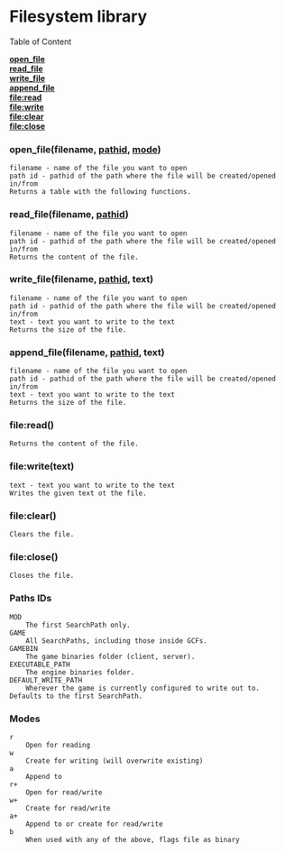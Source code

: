 # Filesystem library

Table of Content

[**open_file**](https://github.com/Aviarita/filesystem/blob/master/README.md#open_filefilename-pathid-mode)<br>
[**read_file**](https://github.com/Aviarita/filesystem/blob/master/README.md#read_filefilename-pathid)<br>
[**write_file**](https://github.com/Aviarita/filesystem/blob/master/README.md#write_filefilename-pathid-text)<br>
[**append_file**](https://github.com/Aviarita/filesystem/blob/master/README.md#append_filefilename-pathid-text)<br>
[**file:read**](https://github.com/Aviarita/filesystem/blob/master/README.md#fileread)<br>
[**file:write**](https://github.com/Aviarita/filesystem/blob/master/README.md#filewritetext)<br>
[**file:clear**](https://github.com/Aviarita/filesystem/blob/master/README.md#fileclear)<br>
[**file:close**](https://github.com/Aviarita/filesystem/blob/master/README.md#fileclose)<br>

### open_file(filename, [pathid](https://github.com/Aviarita/filesystem/blob/master/README.md#paths-ids), [mode](https://github.com/Aviarita/filesystem/blob/master/README.md#modes))
    filename - name of the file you want to open
    path id - pathid of the path where the file will be created/opened in/from
    Returns a table with the following functions.
    
### read_file(filename, [pathid](https://github.com/Aviarita/filesystem/blob/master/README.md#paths-ids))
    filename - name of the file you want to open
    path id - pathid of the path where the file will be created/opened in/from
    Returns the content of the file.
    
### write_file(filename, [pathid](https://github.com/Aviarita/filesystem/blob/master/README.md#paths-ids), text)
    filename - name of the file you want to open
    path id - pathid of the path where the file will be created/opened in/from
    text - text you want to write to the text
    Returns the size of the file.
    
### append_file(filename, [pathid](https://github.com/Aviarita/filesystem/blob/master/README.md#paths-ids), text)
    filename - name of the file you want to open
    path id - pathid of the path where the file will be created/opened in/from
    text - text you want to write to the text
    Returns the size of the file.

### file:read()
    Returns the content of the file.
    
### file:write(text)
    text - text you want to write to the text
    Writes the given text ot the file.
    
### file:clear()
    Clears the file.
    
### file:close()
    Closes the file.

### Paths IDs
    MOD
        The first SearchPath only.
    GAME
        All SearchPaths, including those inside GCFs.
    GAMEBIN
        The game binaries folder (client, server).
    EXECUTABLE_PATH
        The engine binaries folder.
    DEFAULT_WRITE_PATH
        Wherever the game is currently configured to write out to. Defaults to the first SearchPath.

### Modes
    r   
        Open for reading
    w   
        Create for writing (will overwrite existing)
    a   
        Append to
    r+  
        Open for read/write
    w+  
        Create for read/write
    a+  
        Append to or create for read/write
    b   
        When used with any of the above, flags file as binary
